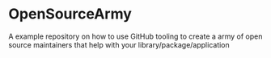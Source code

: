 # OpenSourceArmy
A example repository on how to use GitHub tooling to create a army of open source maintainers that help with your library/package/application
